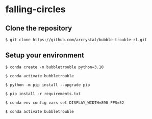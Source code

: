 # falling-circles
## Clone the repository

    $ git clone https://github.com/arcrystal/bubble-trouble-rl.git

## Setup your environment

    $ conda create -n bubbletrouble python=3.10
    
    $ conda activate bubbletrouble

    $ python -m pip install --upgrade pip
    
    $ pip install -r requirements.txt

    $ conda env config vars set DISPLAY_WIDTH=890 FPS=52

    $ conda activate bubbletrouble

    
